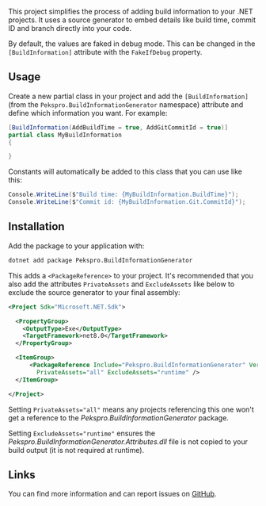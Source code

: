 This project simplifies the process of adding build information to your .NET projects. It uses a source generator to embed details like build time, commit ID and branch directly into your code.

By default, the values are faked in debug mode. This can be changed in the `[BuildInformation]` attribute with the `FakeIfDebug` property.

## Usage

Create a new partial class in your project and add the `[BuildInformation]` (from the `Pekspro.BuildInformationGenerator` namespace) attribute and define which information you want. For example:

```csharp
[BuildInformation(AddBuildTime = true, AddGitCommitId = true)]
partial class MyBuildInformation
{

}
```

Constants will automatically be added to this class that you can use like this:

```csharp
Console.WriteLine($"Build time: {MyBuildInformation.BuildTime}");
Console.WriteLine($"Commit id: {MyBuildInformation.Git.CommitId}");
```

## Installation

Add the package to your application with:

```bash
dotnet add package Pekspro.BuildInformationGenerator
```

This adds a `<PackageReference>` to your project. It's recommended that you also add the attributes `PrivateAssets` and `ExcludeAssets` like below to exclude the source generator to your final assembly:

```xml
<Project Sdk="Microsoft.NET.Sdk">

  <PropertyGroup>
    <OutputType>Exe</OutputType>
    <TargetFramework>net8.0</TargetFramework>
  </PropertyGroup>

  <ItemGroup>
      <PackageReference Include="Pekspro.BuildInformationGenerator" Version="0.2.0" 
        PrivateAssets="all" ExcludeAssets="runtime" />
  </ItemGroup>

</Project>
```

Setting `PrivateAssets="all"` means any projects referencing this one won't get a reference to the _Pekspro.BuildInformationGenerator_ package.

Setting `ExcludeAssets="runtime"` ensures the _Pekspro.BuildInformationGenerator.Attributes.dll_ file is not copied to your build output (it is not required at runtime).

## Links

You can find more information and can report issues on [GitHub](https://github.com/pekspro/BuildInformationGenerator).
